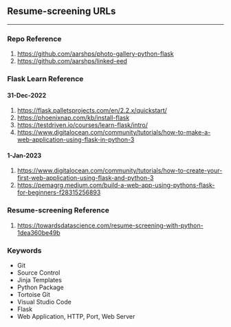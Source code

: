 ## Resume-screening URLs
---------------------

### Repo Reference
1. https://github.com/aarshps/photo-gallery-python-flask
2. https://github.com/aarshps/linked-eed

### Flask Learn Reference
#### 31-Dec-2022
1. https://flask.palletsprojects.com/en/2.2.x/quickstart/
2. https://phoenixnap.com/kb/install-flask
3. https://testdriven.io/courses/learn-flask/intro/
4. https://www.digitalocean.com/community/tutorials/how-to-make-a-web-application-using-flask-in-python-3
#### 1-Jan-2023
1. https://www.digitalocean.com/community/tutorials/how-to-create-your-first-web-application-using-flask-and-python-3
2. https://pemagrg.medium.com/build-a-web-app-using-pythons-flask-for-beginners-f28315256893

### Resume-screening Reference
1. https://towardsdatascience.com/resume-screening-with-python-1dea360be49b

### Keywords
- Git
- Source Control
- Jinja Templates
- Python Package
- Tortoise Git
- Visual Studio Code
- Flask
- Web Application, HTTP, Port, Web Server 
